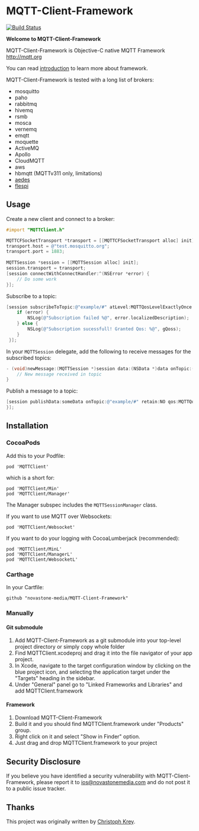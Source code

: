 # MQTT-Client-Framework 

[![Build Status](https://travis-ci.org/novastone-media/MQTT-Client-Framework.svg?branch=master)](https://travis-ci.org/novastone-media/MQTT-Client-Framework)

**Welcome to MQTT-Client-Framework**

MQTT-Client-Framework is Objective-C native MQTT Framework http://mqtt.org

You can read [introduction](http://www.hivemq.com/blog/mqtt-client-library-encyclopedia-mqtt-client-framework) to learn more about framework.

MQTT-Client-Framework is tested with a long list of brokers:

* mosquitto
* paho
* rabbitmq
* hivemq
* rsmb
* mosca
* vernemq
* emqtt
* moquette
* ActiveMQ
* Apollo
* CloudMQTT
* aws
* hbmqtt (MQTTv311 only, limitations)
* [aedes](https://github.com/mcollina/aedes) 
* [flespi](https://flespi.com/mqtt-broker) 

## Usage

Create a new client and connect to a broker:

```objective-c
#import "MQTTClient.h"

MQTTCFSocketTransport *transport = [[MQTTCFSocketTransport alloc] init];
transport.host = @"test.mosquitto.org";
transport.port = 1883;
    
MQTTSession *session = [[MQTTSession alloc] init];
session.transport = transport;
[session connectWithConnectHandler:^(NSError *error) {
	// Do some work
}];
```

Subscribe to a topic:

```objective-c
[session subscribeToTopic:@"example/#" atLevel:MQTTQosLevelExactlyOnce subscribeHandler:^(NSError *error, NSArray<NSNumber *> *gQoss) {
    if (error) {
        NSLog(@"Subscription failed %@", error.localizedDescription);
    } else {
        NSLog(@"Subscription sucessfull! Granted Qos: %@", gQoss);
    }
 }];

```

In your `MQTTSession` delegate, add the following to receive messages for the subscribed topics:

```objective-c
- (void)newMessage:(MQTTSession *)session data:(NSData *)data onTopic:(NSString *)topic qos:(MQTTQosLevel)qos retained:(BOOL)retained mid:(unsigned int)mid {
    // New message received in topic
}
```

Publish a message to a topic:

```objective-c
[session publishData:someData onTopic:@"example/#" retain:NO qos:MQTTQosLevelAtMostOnce publishHandler:^(NSError *error) {
}];
```

## Installation

### CocoaPods 

Add this to your Podfile:

```
pod 'MQTTClient'
```
which is a short for:

```
pod 'MQTTClient/Min'
pod 'MQTTClient/Manager'
```

The Manager subspec includes the `MQTTSessionManager` class.

If you want to use MQTT over Websockets:

```
pod 'MQTTClient/Websocket'
```

If you want to do your logging with CocoaLumberjack (recommended):

```
pod 'MQTTClient/MinL'
pod 'MQTTClient/ManagerL'
pod 'MQTTClient/WebsocketL'
```

### Carthage

In your Cartfile:

```
github "novastone-media/MQTT-Client-Framework"
```

### Manually

#### Git submodule

1. Add MQTT-Client-Framework as a git submodule into your top-level project directory or simply copy whole folder
2. Find MQTTClient.xcodeproj and drag it into the file navigator of your app project.
3. In Xcode, navigate to the target configuration window by clicking on the blue project icon, and selecting the application target under the "Targets" heading in the sidebar.
4. Under "General" panel go to "Linked Frameworks and Libraries" and add MQTTClient.framework

#### Framework

1. Download MQTT-Client-Framework
2. Build it and you should find MQTTClient.framework under "Products" group.
3. Right click on it and select "Show in Finder" option.
4. Just drag and drop MQTTClient.framework to your project

## Security Disclosure

If you believe you have identified a security vulnerability with MQTT-Client-Framework, please report it to ios@novastonemedia.com and do not post it to a public issue tracker.

## Thanks

This project was originally written by [Christoph Krey](https://github.com/ckrey).
